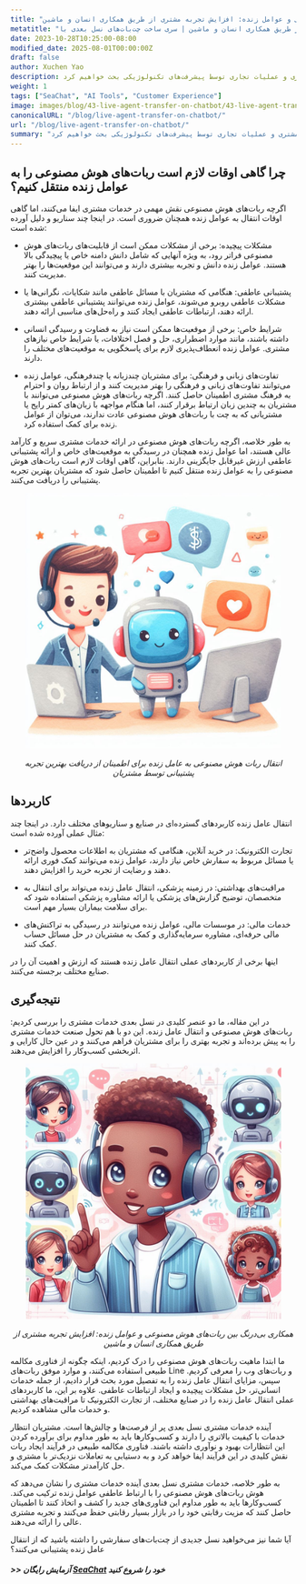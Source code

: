```yaml
---
title: "همکاری بی‌درنگ بین ربات‌های هوش مصنوعی و عوامل زنده: افزایش تجربه مشتری از طریق همکاری انسان و ماشین"
metatitle: "همکاری بی‌درنگ بین ربات‌های هوش مصنوعی و عوامل زنده: افزایش تجربه مشتری از طریق همکاری انسان و ماشین | سری ساخت چت‌بات‌های نسل بعدی با SeaChat"
date: 2023-10-28T10:25:00-08:00
modified_date: 2025-08-01T00:00:00Z
draft: false
author: Xuchen Yao
description: نسل جدید خدمات مشتری در حال تغییر شکل صنعت است. این مقاله هم‌افزایی بین ربات‌های هوش مصنوعی و عوامل خدمات مشتری زنده را برای ارائه پشتیبانی هوشمندتر و انسانی‌تر بررسی می‌کند و توضیح می‌دهد که چرا گاهی اوقات لازم است بین این دو تعادل برقرار شود. ما در مورد چگونگی شکل‌گیری تجربه مشتری و عملیات تجاری توسط پیشرفت‌های تکنولوژیکی بحث خواهیم کرد.
weight: 1
tags: ["SeaChat", "AI Tools", "Customer Experience"]
image: images/blog/43-live-agent-transfer-on-chatbot/43-live-agent-transfer-on-chatbot.png
canonicalURL: "/blog/live-agent-transfer-on-chatbot/"
url: "/blog/live-agent-transfer-on-chatbot/"
summary: "نسل جدید خدمات مشتری در حال تغییر شکل صنعت است. این مقاله هم‌افزایی بین ربات‌های هوش مصنوعی و عوامل خدمات مشتری زنده را برای ارائه پشتیبانی هوشمندتر و انسانی‌تر بررسی می‌کند و توضیح می‌دهد که چرا گاهی اوقات لازم است بین این دو تعادل برقرار شود. ما در مورد چگونگی شکل‌گیری تجربه مشتری و عملیات تجاری توسط پیشرفت‌های تکنولوژیکی بحث خواهیم کرد."
---
```


## چرا گاهی اوقات لازم است ربات‌های هوش مصنوعی را به عوامل زنده منتقل کنیم؟
اگرچه ربات‌های هوش مصنوعی نقش مهمی در خدمات مشتری ایفا می‌کنند، اما گاهی اوقات انتقال به عوامل زنده همچنان ضروری است. در اینجا چند سناریو و دلیل آورده شده است:

- مشکلات پیچیده: برخی از مشکلات ممکن است از قابلیت‌های ربات‌های هوش مصنوعی فراتر رود، به ویژه آنهایی که شامل دانش دامنه خاص یا پیچیدگی بالا هستند. عوامل زنده دانش و تجربه بیشتری دارند و می‌توانند این موقعیت‌ها را بهتر مدیریت کنند.

- پشتیبانی عاطفی: هنگامی که مشتریان با مسائل عاطفی مانند شکایات، نگرانی‌ها یا مشکلات عاطفی روبرو می‌شوند، عوامل زنده می‌توانند پشتیبانی عاطفی بیشتری ارائه دهند، ارتباطات عاطفی ایجاد کنند و راه‌حل‌های مناسبی ارائه دهند.

- شرایط خاص: برخی از موقعیت‌ها ممکن است نیاز به قضاوت و رسیدگی انسانی داشته باشند، مانند موارد اضطراری، حل و فصل اختلافات، یا شرایط خاص نیازهای مشتری. عوامل زنده انعطاف‌پذیری لازم برای پاسخگویی به موقعیت‌های مختلف را دارند.

- تفاوت‌های زبانی و فرهنگی: برای مشتریان چندزبانه یا چندفرهنگی، عوامل زنده می‌توانند تفاوت‌های زبانی و فرهنگی را بهتر مدیریت کنند و از ارتباط روان و احترام به فرهنگ مشتری اطمینان حاصل کنند. اگرچه ربات‌های هوش مصنوعی می‌توانند با مشتریان به چندین زبان ارتباط برقرار کنند، اما هنگام مواجهه با زبان‌های کمتر رایج یا مشتریانی که به چت با ربات‌های هوش مصنوعی عادت ندارند، می‌توان از عوامل زنده برای کمک استفاده کرد.

به طور خلاصه، اگرچه ربات‌های هوش مصنوعی در ارائه خدمات مشتری سریع و کارآمد عالی هستند، اما عوامل زنده همچنان در رسیدگی به موقعیت‌های خاص و ارائه پشتیبانی عاطفی ارزش غیرقابل جایگزینی دارند. بنابراین، گاهی اوقات لازم است ربات‌های هوش مصنوعی را به عوامل زنده منتقل کنیم تا اطمینان حاصل شود که مشتریان بهترین تجربه پشتیبانی را دریافت می‌کنند.

<center>
<img height="450px" src="/images/blog/43-live-agent-transfer-on-chatbot/1-ai-chatbot-transfer-to-live-agent.jpeg" alt="انتقال چت‌بات هوش مصنوعی به عامل زنده برای اطمینان از دریافت بهترین تجربه پشتیبانی توسط مشتریان"/>

*انتقال ربات هوش مصنوعی به عامل زنده برای اطمینان از دریافت بهترین تجربه پشتیبانی توسط مشتریان*
</center>

## کاربردها
انتقال عامل زنده کاربردهای گسترده‌ای در صنایع و سناریوهای مختلف دارد. در اینجا چند مثال عملی آورده شده است:

- تجارت الکترونیک: در خرید آنلاین، هنگامی که مشتریان به اطلاعات محصول واضح‌تر یا مسائل مربوط به سفارش خاص نیاز دارند، عوامل زنده می‌توانند کمک فوری ارائه دهند و رضایت از تجربه خرید را افزایش دهند.

- مراقبت‌های بهداشتی: در زمینه پزشکی، انتقال عامل زنده می‌تواند برای انتقال به متخصصان، توضیح گزارش‌های پزشکی یا ارائه مشاوره پزشکی استفاده شود که برای سلامت بیماران بسیار مهم است.

- خدمات مالی: در موسسات مالی، عوامل زنده می‌توانند در رسیدگی به تراکنش‌های مالی حرفه‌ای، مشاوره سرمایه‌گذاری و کمک به مشتریان در حل مسائل حساب کمک کنند.

اینها برخی از کاربردهای عملی انتقال عامل زنده هستند که ارزش و اهمیت آن را در صنایع مختلف برجسته می‌کنند.

## نتیجه‌گیری
در این مقاله، ما دو عنصر کلیدی در نسل بعدی خدمات مشتری را بررسی کردیم: ربات‌های هوش مصنوعی و انتقال عامل زنده. این دو با هم تحول صنعت خدمات مشتری را به پیش برده‌اند و تجربه بهتری را برای مشتریان فراهم می‌کنند و در عین حال کارایی و اثربخشی کسب‌وکار را افزایش می‌دهند.

<center>
<img height="450px" src="/images/blog/43-live-agent-transfer-on-chatbot/2-ai-chatbot-live-agent-collaboration.jpeg" alt="همکاری بی‌درنگ بین ربات‌های هوش مصنوعی و عوامل زنده: افزایش تجربه مشتری از طریق همکاری انسان و ماشین"/>

*همکاری بی‌درنگ بین ربات‌های هوش مصنوعی و عوامل زنده: افزایش تجربه مشتری از طریق همکاری انسان و ماشین*
</center>

ما ابتدا ماهیت ربات‌های هوش مصنوعی را درک کردیم، اینکه چگونه از فناوری مکالمه طبیعی استفاده می‌کنند، و موارد موفق ربات‌های Line و ربات‌های وب را معرفی کردیم. سپس، مزایای انتقال عامل زنده را به تفصیل مورد بحث قرار دادیم، از جمله خدمات انسانی‌تر، حل مشکلات پیچیده و ایجاد ارتباطات عاطفی. علاوه بر این، ما کاربردهای عملی انتقال عامل زنده را در صنایع مختلف، از تجارت الکترونیک تا مراقبت‌های بهداشتی و خدمات مالی مشاهده کردیم.

آینده خدمات مشتری نسل بعدی پر از فرصت‌ها و چالش‌ها است. مشتریان انتظار خدمات با کیفیت بالاتری را دارند و کسب‌وکارها باید به طور مداوم برای برآورده کردن این انتظارات بهبود و نوآوری داشته باشند. فناوری مکالمه طبیعی در فرآیند ایجاد ربات نقش کلیدی در این فرآیند ایفا خواهد کرد و به دستیابی به تعاملات نزدیک‌تر با مشتری و حل کارآمدتر مشکلات کمک می‌کند.

به طور خلاصه، خدمات مشتری نسل بعدی آینده خدمات مشتری را نشان می‌دهد که هوش ربات‌های هوش مصنوعی را با ارتباط عاطفی عوامل زنده ترکیب می‌کند. کسب‌وکارها باید به طور مداوم این فناوری‌های جدید را کشف و اتخاذ کنند تا اطمینان حاصل کنند که مزیت رقابتی خود را در بازار بسیار رقابتی حفظ می‌کنند و تجربه مشتری عالی را ارائه می‌دهند.

آیا شما نیز می‌خواهید نسل جدیدی از چت‌بات‌های سفارشی را داشته باشید که از انتقال عامل زنده پشتیبانی می‌کنند؟
##### >> آزمایش رایگان [SeaChat](https://chat.seasalt.ai/?utm_source=blog) خود را شروع کنید

